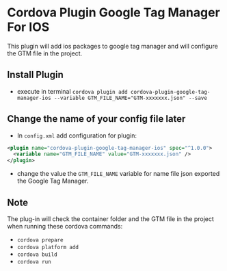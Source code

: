# Cordova Plugin Google Tag Manager For IOS

This plugin will add ios packages to google tag manager and will configure the GTM file in the project.

## Install Plugin

- execute in terminal `cordova plugin add cordova-plugin-google-tag-manager-ios --variable GTM_FILE_NAME="GTM-xxxxxxx.json" --save`

## Change the name of your config file later

- In `config.xml` add configuration for plugin:

```xml
<plugin name="cordova-plugin-google-tag-manager-ios" spec="^1.0.0">
  <variable name="GTM_FILE_NAME" value="GTM-xxxxxxx.json" />
</plugin>
```

- change the value the `GTM_FILE_NAME` variable for name file json exported the Google Tag Manager.

## Note

The plug-in will check the container folder and the GTM file in the project when running these cordova commands:

- `cordova prepare`
- `cordova platform add`
- `cordova build`
- `cordova run`
